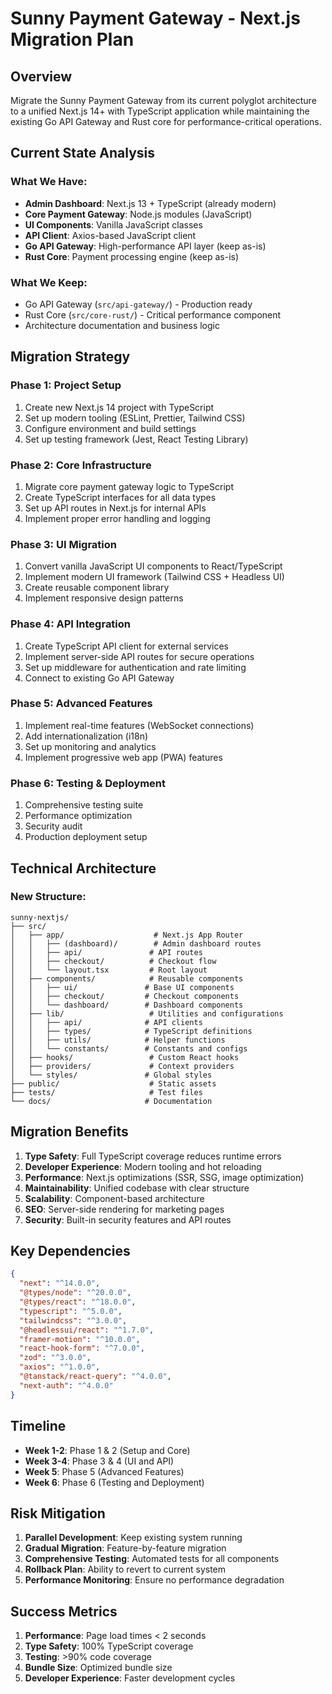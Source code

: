 # Sunny Payment Gateway - Next.js Migration Plan

## Overview
Migrate the Sunny Payment Gateway from its current polyglot architecture to a unified Next.js 14+ with TypeScript application while maintaining the existing Go API Gateway and Rust core for performance-critical operations.

## Current State Analysis

### What We Have:
- **Admin Dashboard**: Next.js 13 + TypeScript (already modern)
- **Core Payment Gateway**: Node.js modules (JavaScript)
- **UI Components**: Vanilla JavaScript classes
- **API Client**: Axios-based JavaScript client
- **Go API Gateway**: High-performance API layer (keep as-is)
- **Rust Core**: Payment processing engine (keep as-is)

### What We Keep:
- Go API Gateway (`src/api-gateway/`) - Production ready
- Rust Core (`src/core-rust/`) - Critical performance component
- Architecture documentation and business logic

## Migration Strategy

### Phase 1: Project Setup
1. Create new Next.js 14 project with TypeScript
2. Set up modern tooling (ESLint, Prettier, Tailwind CSS)
3. Configure environment and build settings
4. Set up testing framework (Jest, React Testing Library)

### Phase 2: Core Infrastructure
1. Migrate core payment gateway logic to TypeScript
2. Create TypeScript interfaces for all data types
3. Set up API routes in Next.js for internal APIs
4. Implement proper error handling and logging

### Phase 3: UI Migration
1. Convert vanilla JavaScript UI components to React/TypeScript
2. Implement modern UI framework (Tailwind CSS + Headless UI)
3. Create reusable component library
4. Implement responsive design patterns

### Phase 4: API Integration
1. Create TypeScript API client for external services
2. Implement server-side API routes for secure operations
3. Set up middleware for authentication and rate limiting
4. Connect to existing Go API Gateway

### Phase 5: Advanced Features
1. Implement real-time features (WebSocket connections)
2. Add internationalization (i18n)
3. Set up monitoring and analytics
4. Implement progressive web app (PWA) features

### Phase 6: Testing & Deployment
1. Comprehensive testing suite
2. Performance optimization
3. Security audit
4. Production deployment setup

## Technical Architecture

### New Structure:
```
sunny-nextjs/
├── src/
│   ├── app/                    # Next.js App Router
│   │   ├── (dashboard)/        # Admin dashboard routes
│   │   ├── api/               # API routes
│   │   ├── checkout/          # Checkout flow
│   │   └── layout.tsx         # Root layout
│   ├── components/            # Reusable components
│   │   ├── ui/               # Base UI components
│   │   ├── checkout/         # Checkout components
│   │   └── dashboard/        # Dashboard components
│   ├── lib/                   # Utilities and configurations
│   │   ├── api/              # API clients
│   │   ├── types/            # TypeScript definitions
│   │   ├── utils/            # Helper functions
│   │   └── constants/        # Constants and configs
│   ├── hooks/                 # Custom React hooks
│   ├── providers/             # Context providers
│   └── styles/               # Global styles
├── public/                    # Static assets
├── tests/                     # Test files
└── docs/                     # Documentation
```

## Migration Benefits

1. **Type Safety**: Full TypeScript coverage reduces runtime errors
2. **Developer Experience**: Modern tooling and hot reloading
3. **Performance**: Next.js optimizations (SSR, SSG, image optimization)
4. **Maintainability**: Unified codebase with clear structure
5. **Scalability**: Component-based architecture
6. **SEO**: Server-side rendering for marketing pages
7. **Security**: Built-in security features and API routes

## Key Dependencies

```json
{
  "next": "^14.0.0",
  "@types/node": "^20.0.0",
  "@types/react": "^18.0.0",
  "typescript": "^5.0.0",
  "tailwindcss": "^3.0.0",
  "@headlessui/react": "^1.7.0",
  "framer-motion": "^10.0.0",
  "react-hook-form": "^7.0.0",
  "zod": "^3.0.0",
  "axios": "^1.0.0",
  "@tanstack/react-query": "^4.0.0",
  "next-auth": "^4.0.0"
}
```

## Timeline

- **Week 1-2**: Phase 1 & 2 (Setup and Core)
- **Week 3-4**: Phase 3 & 4 (UI and API)
- **Week 5**: Phase 5 (Advanced Features)
- **Week 6**: Phase 6 (Testing and Deployment)

## Risk Mitigation

1. **Parallel Development**: Keep existing system running
2. **Gradual Migration**: Feature-by-feature migration
3. **Comprehensive Testing**: Automated tests for all components
4. **Rollback Plan**: Ability to revert to current system
5. **Performance Monitoring**: Ensure no performance degradation

## Success Metrics

1. **Performance**: Page load times < 2 seconds
2. **Type Safety**: 100% TypeScript coverage
3. **Testing**: >90% code coverage
4. **Bundle Size**: Optimized bundle size
5. **Developer Experience**: Faster development cycles

